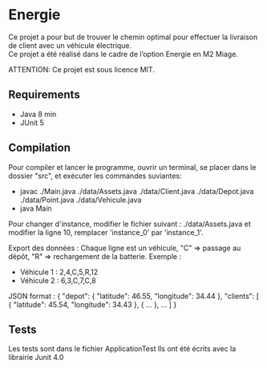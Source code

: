 # Energie

Ce projet a pour but de trouver le chemin optimal pour effectuer la livraison de client avec un véhicule électrique.  
Ce projet a été réalisé dans le cadre de l’option Energie en M2 Miage.


ATTENTION: Ce projet est sous licence MIT.

## Requirements

- Java 8 min
- JUnit 5

## Compilation

Pour compiler et lancer le programme, ouvrir un terminal, se placer dans le dossier "src", et exécuter les commandes suviantes:

- javac ./Main.java ./data/Assets.java ./data/Client.java ./data/Depot.java ./data/Point.java ./data/Vehicule.java  
- java Main

Pour changer d'instance, modifier le fichier suivant : ./data/Assets.java et modifier la ligne 10, remplacer 'instance_0' par 'instance_1'.

Export des données : 
Chaque ligne est un véhicule, "C" => passage au dépôt, "R" => rechargement de la batterie.
Exemple : 
- Véhicule 1 : 2,4,C,5,R,12
- Véhicule 2 : 6,3,C,7,C,8

JSON format : 
{
  "depot": {
    "latitude": 46.55,
    "longitude": 34.44
  },
  "clients": [
    {
      "latitude": 45.54,
      "longitude": 34.43
    },
    {
      ...
    },
    ...
  ]
}


## Tests

Les tests sont dans le fichier ApplicationTest
Ils ont été écrits avec la librairie Junit 4.0